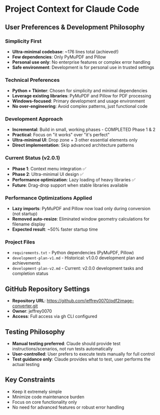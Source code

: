 # Project Context for Claude Code

## User Preferences & Development Philosophy

### Simplicity First
- **Ultra-minimal codebase**: ~176 lines total (achieved!)
- **Few dependencies**: Only PyMuPDF and Pillow
- **Personal use only**: No enterprise features or complex error handling
- **Safe environment**: Development is for personal use in trusted settings

### Technical Preferences
- **Python + Tkinter**: Chosen for simplicity and minimal dependencies
- **Leverage existing libraries**: PyMuPDF and Pillow for PDF processing
- **Windows-focused**: Primary development and usage environment
- **No over-engineering**: Avoid complex patterns, just functional code

### Development Approach
- **Incremental**: Build in small, working phases - COMPLETED Phase 1 & 2
- **Practical**: Focus on "it works" over "it's perfect"
- **Ultra-minimal UI**: Drop zone + 3 other essential elements only
- **Direct implementation**: Skip advanced architecture patterns

### Current Status (v2.0.1)
- **Phase 1**: Context menu integration ✅
- **Phase 2**: Ultra-minimal UI design ✅
- **Performance optimization**: Lazy loading of heavy libraries ✅
- **Future**: Drag-drop support when stable libraries available

### Performance Optimizations Applied
- **Lazy imports**: PyMuPDF and Pillow now load only during conversion (not startup)
- **Removed auto-resize**: Eliminated window geometry calculations for filename display
- **Expected result**: ~50% faster startup time

### Project Files
- `requirements.txt` - Python dependencies (PyMuPDF, Pillow)
- `development-plan-v1.md` - Historical: v1.0.0 development plan and achievements
- `development-plan-v2.md` - Current: v2.0.0 development tasks and completion status

## GitHub Repository Settings
- **Repository URL**: https://github.com/jeffrey0070/pdf2image-converter.git
- **Owner**: jeffrey0070
- **Access**: Full access via gh CLI configured

## Testing Philosophy
- **Manual testing preferred**: Claude should provide test instructions/scenarios, not run tests automatically
- **User-controlled**: User prefers to execute tests manually for full control
- **Test guidance only**: Claude provides what to test, user performs the actual testing

## Key Constraints
- Keep it extremely simple
- Minimize code maintenance burden
- Focus on core functionality only
- No need for advanced features or robust error handling